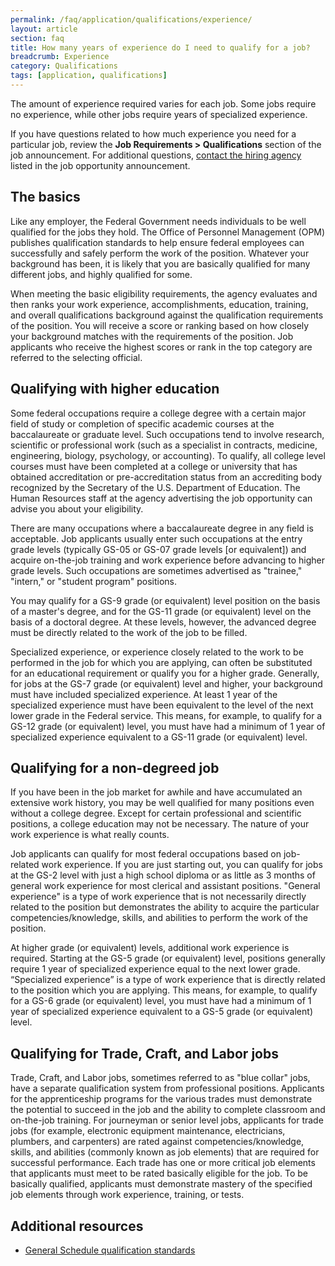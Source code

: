 ```yaml
---
permalink: /faq/application/qualifications/experience/
layout: article
section: faq
title: How many years of experience do I need to qualify for a job?
breadcrumb: Experience
category: Qualifications
tags: [application, qualifications]
---
```


The amount of experience required varies for each job. Some jobs require no experience, while other jobs require years of specialized experience.

If you have questions related to how much experience you need for a particular job, review the **Job Requirements > Qualifications** section of the job announcement. For additional questions, [contact the hiring agency](../../../../how-to/application/agency/contact/) listed in the job opportunity announcement.

## The basics

Like any employer, the Federal Government needs individuals to be well qualified for the jobs they hold. The Office of Personnel Management (OPM) publishes qualification standards to help ensure federal employees can successfully and safely perform the work of the position. Whatever your background has been, it is likely that you are basically qualified for many different jobs, and highly qualified for some.

When meeting the basic eligibility requirements, the agency evaluates and then ranks your work experience, accomplishments, education, training, and overall qualifications background against the qualification requirements of the position. You will receive a score or ranking based on how closely your background matches with the requirements of the position. Job applicants who receive the highest scores or rank in the top category are referred to the selecting official.

## Qualifying with higher education

Some federal occupations require a college degree with a certain major field of study or completion of specific academic courses at the baccalaureate or graduate level. Such occupations tend to involve research, scientific or professional work (such as a specialist in contracts, medicine, engineering, biology, psychology, or accounting). To qualify, all college level courses must have been completed at a college or university that has obtained accreditation or pre-accreditation status from an accrediting body recognized by the Secretary of the U.S. Department of Education. The Human Resources staff at the agency advertising the job opportunity can advise you about your eligibility.

There are many occupations where a baccalaureate degree in any field is acceptable. Job applicants usually enter such occupations at the entry grade levels (typically GS-05 or GS-07 grade levels [or equivalent]) and acquire on-the-job training and work experience before advancing to higher grade levels. Such occupations are sometimes advertised as "trainee," "intern," or "student program" positions.

You may qualify for a GS-9 grade (or equivalent) level position on the basis of a master's degree, and for the GS-11 grade (or equivalent) level on the basis of a doctoral degree. At these levels, however, the advanced degree must be directly related to the work of the job to be filled.

Specialized experience, or experience closely related to the work to be performed in the job for which you are applying, can often be substituted for an educational requirement or qualify you for a higher grade. Generally, for jobs at the GS-7 grade (or equivalent) level and higher, your background must have included specialized experience. At least 1 year of the specialized experience must have been equivalent to the level of the next lower grade in the Federal service. This means, for example, to qualify for a GS-12 grade (or equivalent) level, you must have had a minimum of 1 year of specialized experience equivalent to a GS-11 grade (or equivalent) level.


## Qualifying for a non-degreed job

If you have been in the job market for awhile and have accumulated an extensive work history, you may be well qualified for many positions even without a college degree. Except for certain professional and scientific positions, a college education may not be necessary. The nature of your work experience is what really counts.

Job applicants can qualify for most federal occupations based on job-related work experience. If you are just starting out, you can qualify for jobs at the GS-2 level with just a high school diploma or as little as 3 months of general work experience for most clerical and assistant positions. "General experience" is a type of work experience that is not necessarily directly related to the position but demonstrates the ability to acquire the particular competencies/knowledge, skills, and abilities to perform the work of the position.

At higher grade (or equivalent) levels, additional work experience is required. Starting at the GS-5 grade (or equivalent) level, positions generally require 1 year of specialized experience equal to the next lower grade. “Specialized experience” is a type of work experience that is directly related to the position which you are applying. This means, for example, to qualify for a GS-6 grade (or equivalent) level, you must have had a minimum of 1 year of specialized experience equivalent to a GS-5 grade (or equivalent) level.


## Qualifying for Trade, Craft, and Labor jobs

Trade, Craft, and Labor jobs, sometimes referred to as "blue collar" jobs, have a separate qualification system from professional positions. Applicants for the apprenticeship programs for the various trades must demonstrate the potential to succeed in the job and the ability to complete classroom and on-the-job training. For journeyman or senior level jobs, applicants for trade jobs (for example, electronic equipment maintenance, electricians, plumbers, and carpenters) are rated against competencies/knowledge, skills, and abilities (commonly known as job elements) that are required for successful performance. Each trade has one or more critical job elements that applicants must meet to be rated basically eligible for the job. To be basically qualified, applicants must demonstrate mastery of the specified job elements through work experience, training, or tests.

## Additional resources

* [General Schedule qualification standards](https://www.opm.gov/policy-data-oversight/classification-qualifications/general-schedule-qualification-standards/)
